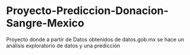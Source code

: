 # Proyecto-Prediccion-Donacion-Sangre-Mexico
Proyecto donde a partir de Datos obtenidos de datos.gob.mx se hace un análisis exploratorio de datos y una predicción
